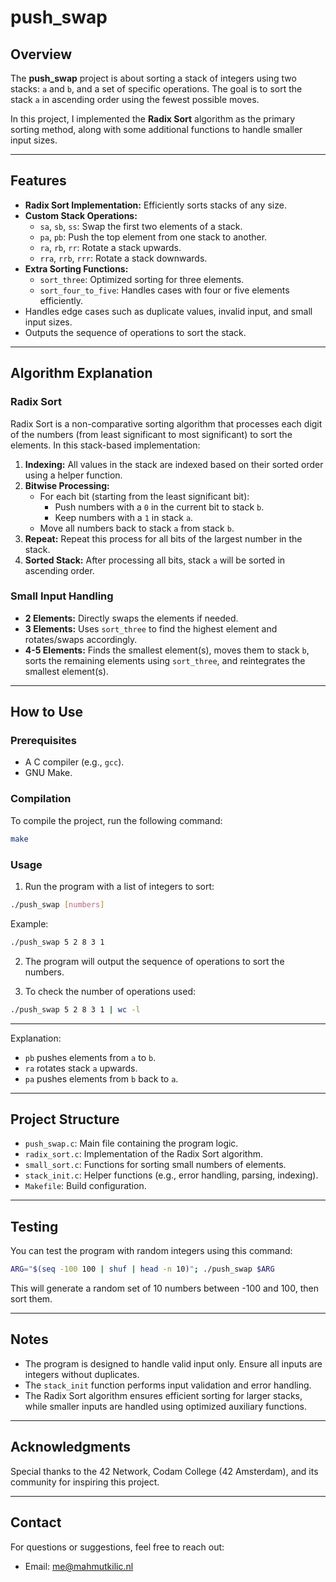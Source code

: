 # push_swap

## Overview
The **push_swap** project is about sorting a stack of integers using two stacks: `a` and `b`, and a set of specific operations. The goal is to sort the stack `a` in ascending order using the fewest possible moves.

In this project, I implemented the **Radix Sort** algorithm as the primary sorting method, along with some additional functions to handle smaller input sizes.

---

## Features
- **Radix Sort Implementation:** Efficiently sorts stacks of any size.
- **Custom Stack Operations:**
  - `sa`, `sb`, `ss`: Swap the first two elements of a stack.
  - `pa`, `pb`: Push the top element from one stack to another.
  - `ra`, `rb`, `rr`: Rotate a stack upwards.
  - `rra`, `rrb`, `rrr`: Rotate a stack downwards.
- **Extra Sorting Functions:**
  - `sort_three`: Optimized sorting for three elements.
  - `sort_four_to_five`: Handles cases with four or five elements efficiently.
- Handles edge cases such as duplicate values, invalid input, and small input sizes.
- Outputs the sequence of operations to sort the stack.

---

## Algorithm Explanation
### **Radix Sort**
Radix Sort is a non-comparative sorting algorithm that processes each digit of the numbers (from least significant to most significant) to sort the elements. In this stack-based implementation:

1. **Indexing:** All values in the stack are indexed based on their sorted order using a helper function.
2. **Bitwise Processing:**
   - For each bit (starting from the least significant bit):
     - Push numbers with a `0` in the current bit to stack `b`.
     - Keep numbers with a `1` in stack `a`.
   - Move all numbers back to stack `a` from stack `b`.
3. **Repeat:** Repeat this process for all bits of the largest number in the stack.
4. **Sorted Stack:** After processing all bits, stack `a` will be sorted in ascending order.

### **Small Input Handling**
- **2 Elements:** Directly swaps the elements if needed.
- **3 Elements:** Uses `sort_three` to find the highest element and rotates/swaps accordingly.
- **4-5 Elements:** Finds the smallest element(s), moves them to stack `b`, sorts the remaining elements using `sort_three`, and reintegrates the smallest element(s).

---

## How to Use
### Prerequisites
- A C compiler (e.g., `gcc`).
- GNU Make.

### Compilation
To compile the project, run the following command:
```bash
make
```

### Usage
1. Run the program with a list of integers to sort:
```bash
./push_swap [numbers]
```
Example:
```bash
./push_swap 5 2 8 3 1
```

2. The program will output the sequence of operations to sort the numbers.

3. To check the number of operations used:
```bash
./push_swap 5 2 8 3 1 | wc -l
```

---

Explanation:
- `pb` pushes elements from `a` to `b`.
- `ra` rotates stack `a` upwards.
- `pa` pushes elements from `b` back to `a`.

---

## Project Structure
- `push_swap.c`: Main file containing the program logic.
- `radix_sort.c`: Implementation of the Radix Sort algorithm.
- `small_sort.c`: Functions for sorting small numbers of elements.
- `stack_init.c`: Helper functions (e.g., error handling, parsing, indexing).
- `Makefile`: Build configuration.

---

## Testing
You can test the program with random integers using this command:
```bash
ARG="$(seq -100 100 | shuf | head -n 10)"; ./push_swap $ARG
```
This will generate a random set of 10 numbers between -100 and 100, then sort them.

---

## Notes
- The program is designed to handle valid input only. Ensure all inputs are integers without duplicates.
- The `stack_init` function performs input validation and error handling.
- The Radix Sort algorithm ensures efficient sorting for larger stacks, while smaller inputs are handled using optimized auxiliary functions.

---

## Acknowledgments
Special thanks to the 42 Network, Codam College (42 Amsterdam), and its community for inspiring this project.

---

## Contact
For questions or suggestions, feel free to reach out:
- Email: me@mahmutkilic.nl
